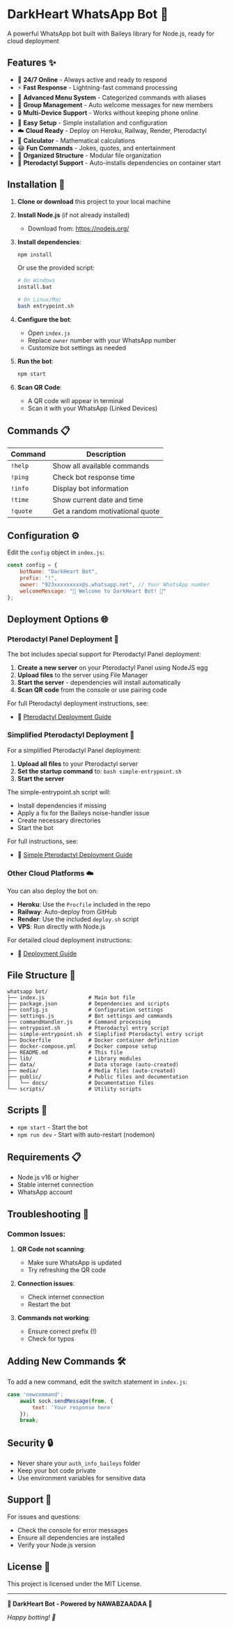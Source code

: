 # DarkHeart WhatsApp Bot 🖤

A powerful WhatsApp bot built with Baileys library for Node.js, ready for cloud deployment

## Features ✨

- 🤖 **24/7 Online** - Always active and ready to respond
- ⚡ **Fast Response** - Lightning-fast command processing
- 🎯 **Advanced Menu System** - Categorized commands with aliases
- 👥 **Group Management** - Auto welcome messages for new members
- 🔒 **Multi-Device Support** - Works without keeping phone online
- 📱 **Easy Setup** - Simple installation and configuration
- ☁️ **Cloud Ready** - Deploy on Heroku, Railway, Render, Pterodactyl
- 🧮 **Calculator** - Mathematical calculations
- 😂 **Fun Commands** - Jokes, quotes, and entertainment
- 📁 **Organized Structure** - Modular file organization
- 🦅 **Pterodactyl Support** - Auto-installs dependencies on container start

## Installation 🚀

1. **Clone or download** this project to your local machine

2. **Install Node.js** (if not already installed)
   - Download from: https://nodejs.org/

3. **Install dependencies**:
   ```bash
   npm install
   ```
   
   Or use the provided script:
   ```bash
   # On Windows
   install.bat
   
   # On Linux/Mac
   bash entrypoint.sh
   ```

4. **Configure the bot**:
   - Open `index.js`
   - Replace `owner` number with your WhatsApp number
   - Customize bot settings as needed

5. **Run the bot**:
   ```bash
   npm start
   ```

6. **Scan QR Code**:
   - A QR code will appear in terminal
   - Scan it with your WhatsApp (Linked Devices)

## Commands 📋

| Command | Description |
|---------|-------------|
| `!help` | Show all available commands |
| `!ping` | Check bot response time |
| `!info` | Display bot information |
| `!time` | Show current date and time |
| `!quote` | Get a random motivational quote |

## Configuration ⚙️

Edit the `config` object in `index.js`:

```javascript
const config = {
    botName: "DarkHeart Bot",
    prefix: "!",
    owner: "923xxxxxxxxx@s.whatsapp.net", // Your WhatsApp number
    welcomeMessage: "🖤 Welcome to DarkHeart Bot! 🖤"
};
```

## Deployment Options 🌐

### Pterodactyl Panel Deployment 🦅

The bot includes special support for Pterodactyl Panel deployment:

1. **Create a new server** on your Pterodactyl Panel using NodeJS egg
2. **Upload files** to the server using File Manager
3. **Start the server** - dependencies will install automatically
4. **Scan QR code** from the console or use pairing code

For full Pterodactyl deployment instructions, see:
- 📄 [Pterodactyl Deployment Guide](public/docs/PTERODACTYL_DEPLOYMENT.md)

### Simplified Pterodactyl Deployment 🦅

For a simplified Pterodactyl Panel deployment:

1. **Upload all files** to your Pterodactyl server
2. **Set the startup command** to: `bash simple-entrypoint.sh`
3. **Start the server**

The simple-entrypoint.sh script will:
- Install dependencies if missing
- Apply a fix for the Baileys noise-handler issue
- Create necessary directories
- Start the bot

For full instructions, see:
- 📄 [Simple Pterodactyl Deployment Guide](SIMPLE_PTERODACTYL_GUIDE.md)

### Other Cloud Platforms ☁️

You can also deploy the bot on:

- **Heroku**: Use the `Procfile` included in the repo
- **Railway**: Auto-deploy from GitHub
- **Render**: Use the included `deploy.sh` script
- **VPS**: Run directly with Node.js

For detailed cloud deployment instructions:
- 📄 [Deployment Guide](public/docs/DEPLOYMENT_GUIDE.md)

## File Structure 📁

```
whatsapp bot/
├── index.js              # Main bot file
├── package.json          # Dependencies and scripts
├── config.js             # Configuration settings
├── settings.js           # Bot settings and commands
├── commandHandler.js     # Command processing
├── entrypoint.sh         # Pterodactyl entry script
├── simple-entrypoint.sh  # Simplified Pterodactyl entry script
├── Dockerfile            # Docker container definition
├── docker-compose.yml    # Docker compose setup
├── README.md             # This file
├── lib/                  # Library modules
├── data/                 # Data storage (auto-created)
├── media/                # Media files (auto-created)
├── public/               # Public files and documentation
│   └── docs/             # Documentation files
└── scripts/              # Utility scripts
```

## Scripts 📝

- `npm start` - Start the bot
- `npm run dev` - Start with auto-restart (nodemon)

## Requirements 📋

- Node.js v16 or higher
- Stable internet connection
- WhatsApp account

## Troubleshooting 🔧

### Common Issues:

1. **QR Code not scanning**:
   - Make sure WhatsApp is updated
   - Try refreshing the QR code

2. **Connection issues**:
   - Check internet connection
   - Restart the bot

3. **Commands not working**:
   - Ensure correct prefix (!)
   - Check for typos

## Adding New Commands 🛠️

To add a new command, edit the switch statement in `index.js`:

```javascript
case 'newcommand':
    await sock.sendMessage(from, { 
        text: 'Your response here' 
    });
    break;
```

## Security 🔒

- Never share your `auth_info_baileys` folder
- Keep your bot code private
- Use environment variables for sensitive data

## Support 💬

For issues and questions:
- Check the console for error messages
- Ensure all dependencies are installed
- Verify your Node.js version

## License 📄

This project is licensed under the MIT License.

---

**🖤 DarkHeart Bot - Powered by NAWABZAADAA 🖤**

*Happy botting! 🚀*

